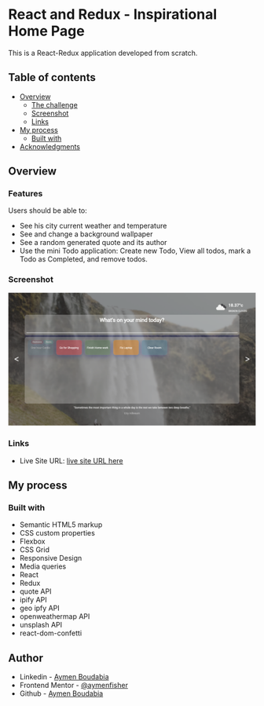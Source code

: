 # React and Redux - Inspirational Home Page

This is a React-Redux application developed from scratch.

## Table of contents

- [Overview](#overview)
  - [The challenge](#the-challenge)
  - [Screenshot](#screenshot)
  - [Links](#links)
- [My process](#my-process)
  - [Built with](#built-with)
- [Acknowledgments](#acknowledgments)


## Overview

### Features

Users should be able to:

- See his city current weather and temperature
- See and change a background wallpaper
- See a random generated quote and its author
- Use the mini Todo application: Create new Todo, View all todos, mark a Todo as Completed, and remove todos.

### Screenshot
![](./screenshots/screenshot.png)

### Links

- Live Site URL: [live site URL here](https://inspirationalhomepageaymen.netlify.app)

## My process

### Built with

- Semantic HTML5 markup
- CSS custom properties
- Flexbox
- CSS Grid
- Responsive Design 
- Media queries
- React
- Redux
- quote API
- ipify API
- geo ipfy API
- openweathermap API
- unsplash API
- react-dom-confetti




## Author

- Linkedin - [Aymen Boudabia](https://linkedin.com/in/aymen-boudabia)
- Frontend Mentor - [@aymenfisher](https://www.frontendmentor.io/profile/aymenfisher)
- Github - [Aymen Boudabia](https://github.com/Aymenfisher)